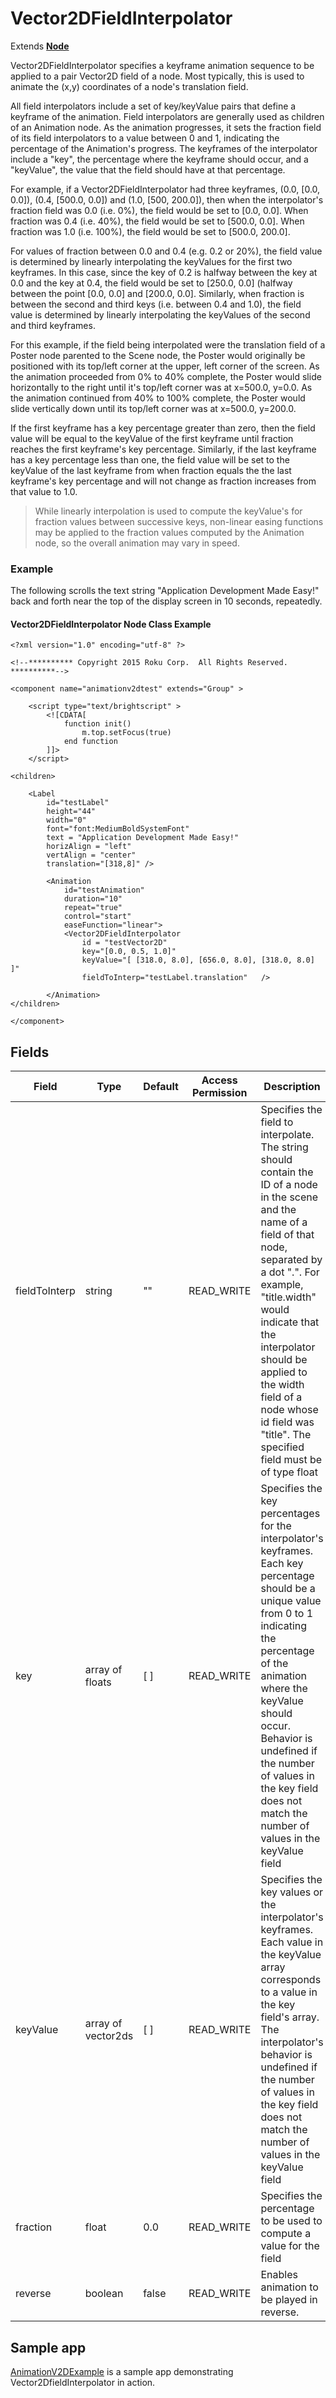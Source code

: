 Vector2DFieldInterpolator
=========================

Extends [**Node**](/docs/references/scenegraph/node.md)

Vector2DFieldInterpolator specifies a keyframe animation sequence to be applied to a pair Vector2D field of a node. Most typically, this is used to animate the (x,y) coordinates of a node's translation field.

All field interpolators include a set of key/keyValue pairs that define a keyframe of the animation. Field interpolators are generally used as children of an Animation node. As the animation progresses, it sets the fraction field of its field interpolators to a value between 0 and 1, indicating the percentage of the Animation's progress. The keyframes of the interpolator include a "key", the percentage where the keyframe should occur, and a "keyValue", the value that the field should have at that percentage.

For example, if a Vector2DFieldInterpolator had three keyframes, (0.0, \[0.0, 0.0\]), (0.4, \[500.0, 0.0\]) and (1.0, \[500, 200.0\]), then when the interpolator's fraction field was 0.0 (i.e. 0%), the field would be set to \[0.0, 0.0\]. When fraction was 0.4 (i.e. 40%), the field would be set to \[500.0, 0.0\]. When fraction was 1.0 (i.e. 100%), the field would be set to \[500.0, 200.0\].

For values of fraction between 0.0 and 0.4 (e.g. 0.2 or 20%), the field value is determined by linearly interpolating the keyValues for the first two keyframes. In this case, since the key of 0.2 is halfway between the key at 0.0 and the key at 0.4, the field would be set to \[250.0, 0.0\] (halfway between the point \[0.0, 0.0\] and \[200.0, 0.0\]. Similarly, when fraction is between the second and third keys (i.e. between 0.4 and 1.0), the field value is determined by linearly interpolating the keyValues of the second and third keyframes.

For this example, if the field being interpolated were the translation field of a Poster node parented to the Scene node, the Poster would originally be positioned with its top/left corner at the upper, left corner of the screen. As the animation proceeded from 0% to 40% complete, the Poster would slide horizontally to the right until it's top/left corner was at x=500.0, y=0.0. As the animation continued from 40% to 100% complete, the Poster would slide vertically down until its top/left corner was at x=500.0, y=200.0.

If the first keyframe has a key percentage greater than zero, then the field value will be equal to the keyValue of the first keyframe until fraction reaches the first keyframe's key percentage. Similarly, if the last keyframe has a key percentage less than one, the field value will be set to the keyValue of the last keyframe from when fraction equals the the last keyframe's key percentage and will not change as fraction increases from that value to 1.0.

> While linearly interpolation is used to compute the keyValue's for fraction values between successive keys, non-linear easing functions may be applied to the fraction values computed by the Animation node, so the overall animation may vary in speed.

### Example

The following scrolls the text string "Application Development Made Easy!" back and forth near the top of the display screen in 10 seconds, repeatedly.

#### Vector2DFieldInterpolator Node Class Example

    <?xml version="1.0" encoding="utf-8" ?>
    
    <!--********** Copyright 2015 Roku Corp.  All Rights Reserved. **********-->
    
    <component name="animationv2dtest" extends="Group" >
    
        <script type="text/brightscript" >
            <![CDATA[
                function init()
                    m.top.setFocus(true)
                end function
            ]]>
        </script>
    
    <children>
    
        <Label
            id="testLabel"
            height="44"
            width="0"
            font="font:MediumBoldSystemFont"
            text = "Application Development Made Easy!"
            horizAlign = "left"
            vertAlign = "center"
            translation="[318,8]" />
    
            <Animation
                id="testAnimation"
                duration="10"
                repeat="true"
                control="start"
                easeFunction="linear">
                <Vector2DFieldInterpolator
                    id = "testVector2D"
                    key="[0.0, 0.5, 1.0]"
                    keyValue="[ [318.0, 8.0], [656.0, 8.0], [318.0, 8.0] ]"
                    fieldToInterp="testLabel.translation"   />
    
            </Animation>
    </children>
    
    </component>
    

Fields
------

| Field | Type | Default | Access Permission | Description |
| --- | --- | --- | --- | --- |
| fieldToInterp | string | ""  | READ\_WRITE | Specifies the field to interpolate. The string should contain the ID of a node in the scene and the name of a field of that node, separated by a dot ".". For example, "title.width" would indicate that the interpolator should be applied to the width field of a node whose id field was "title". The specified field must be of type float |
| key | array of floats | \[ \] | READ\_WRITE | Specifies the key percentages for the interpolator's keyframes. Each key percentage should be a unique value from 0 to 1 indicating the percentage of the animation where the keyValue should occur. Behavior is undefined if the number of values in the key field does not match the number of values in the keyValue field |
| keyValue | array of vector2ds | \[ \] | READ\_WRITE | Specifies the key values or the interpolator's keyframes. Each value in the keyValue array corresponds to a value in the key field's array. The interpolator's behavior is undefined if the number of values in the key field does not match the number of values in the keyValue field |
| fraction | float | 0.0 | READ\_WRITE | Specifies the percentage to be used to compute a value for the field |
| reverse | boolean | false | READ\_WRITE | Enables animation to be played in reverse. |

Sample app
----------

[AnimationV2DExample](https://github.com/rokudev/samples/tree/master/ux%20components/animation/AnimationV2DExample) is a sample app demonstrating Vector2DfieldInterpolator in action.